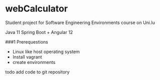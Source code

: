 # webCalculator
Student project for Software Engineering Environments course on Uni.lu

Java 11 Spring Boot + Angular 12

###1 Prerequestions
- Linux like host operating system
- Install vagrant
- create environments

todo add code to git repository